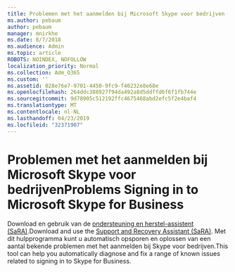 ```yaml
---
title: Problemen met het aanmelden bij Microsoft Skype voor bedrijven
ms.author: pebaum
author: pebaum
manager: mnirkhe
ms.date: 8/7/2018
ms.audience: Admin
ms.topic: article
ROBOTS: NOINDEX, NOFOLLOW
localization_priority: Normal
ms.collection: Adm_O365
ms.custom: ''
ms.assetid: 028e76e7-9701-4450-9fc9-f40232e8e68e
ms.openlocfilehash: 264ddc388927f94da492a8d5ddffd6f6f1fb744e
ms.sourcegitcommit: 9d78905c512192ffc4675468abd2efc5f2e4baf4
ms.translationtype: MT
ms.contentlocale: nl-NL
ms.lasthandoff: 04/23/2019
ms.locfileid: "32371907"
---
```

# <a name="problems-signing-in-to-microsoft-skype-for-business"></a><span data-ttu-id="e7b15-102">Problemen met het aanmelden bij Microsoft Skype voor bedrijven</span><span class="sxs-lookup"><span data-stu-id="e7b15-102">Problems Signing in to Microsoft Skype for Business</span></span>

<span data-ttu-id="e7b15-103">Download en gebruik van de [ondersteuning en herstel-assistent (SaRA)](https://diagnostics.outlook.com/#/).</span><span class="sxs-lookup"><span data-stu-id="e7b15-103">Download and use the [Support and Recovery Assistant (SaRA)](https://diagnostics.outlook.com/#/).</span></span> <span data-ttu-id="e7b15-104">Met dit hulpprogramma kunt u automatisch opsporen en oplossen van een aantal bekende problemen met het aanmelden bij Skype voor bedrijven.</span><span class="sxs-lookup"><span data-stu-id="e7b15-104">This tool can help you automatically diagnose and fix a range of known issues related to signing in to Skype for Business.</span></span>
  

